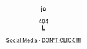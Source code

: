 <br />
<div align="center">
  </a>

  <h3 align="center">jc</h3>

  <p align="center">
    404
    <br />
    <a href="https://www.youtube.com/watch?v=dQw4w9WgXcQ"><strong>L</strong></a>
    <br />
    <br />
    <a href="https://guns.lol/boxxy">Social Media</a>
    ·
    <a href="https://www.youtube.com/watch?v=dQw4w9WgXcQ">DON'T CLICK !!!</a>
  </p>
</div>
